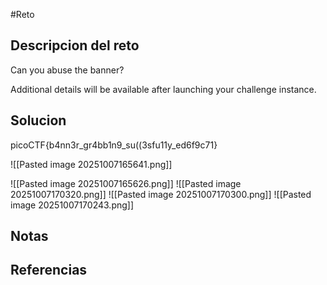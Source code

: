 #Reto 
## Descripcion del reto
Can you abuse the banner?

Additional details will be available after launching your challenge instance.
## Solucion
picoCTF{b4nn3r_gr4bb1n9_su((3sfu11y_ed6f9c71}

![[Pasted image 20251007165641.png]]

![[Pasted image 20251007165626.png]]
![[Pasted image 20251007170320.png]]
![[Pasted image 20251007170300.png]]
![[Pasted image 20251007170243.png]]
## Notas

## Referencias

